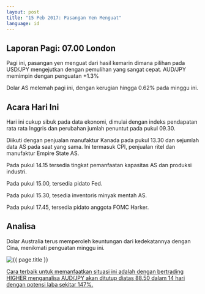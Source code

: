 ```yaml
---
layout: post
title: "15 Peb 2017: Pasangan Yen Menguat"
language: id
---
```

## Laporan Pagi: 07.00 London

Pagi ini, pasangan yen menguat dari hasil kemarin dimana pilihan pada USD/JPY mengejutkan dengan pemulihan yang sangat cepat. AUD/JPY memimpin dengan penguatan +1.3%

Dolar AS melemah pagi ini, dengan kerugian hingga 0.62% pada minggu ini.

## Acara Hari Ini

Hari ini cukup sibuk pada data ekonomi, dimulai dengan indeks pendapatan rata rata Inggris dan perubahan jumlah penuntut pada pukul 09.30.

Diikuti dengan penjualan manufaktur Kanada pada pukul 13.30 dan sejumlah data AS pada saat yang sama. Ini termasuk CPI, penjualan ritel dan manufaktur Empire State AS.

Pada pukul 14.15 tersedia tingkat pemanfaatan kapasitas AS dan produksi industri.

Pada pukul 15.00, tersedia pidato Fed.

Pada pukul 15.30, tesedia inventoris minyak mentah AS.

Pada pukul 17.45, tersedia pidato anggota FOMC Harker.

## Analisa

Dolar Australia terus memperoleh keuntungan dari kedekatannya dengan Cina, menikmati penguatan minggu ini.

<img src="{{ site.url }}/images/id-2017-02-15.png" alt="{{ page.title }}">

<a href="http://%LINK%%?currency=USD&amp;market=forex&underlying=frxAUDJPY&formname=higherlower&duration_amount=14&duration_units=d&amount=10&amount_type=payout&expiry_type=duration&barrier=88.5">Cara terbaik untuk memanfaatkan situasi ini adalah dengan bertrading HIGHER menganalisa AUD/JPY akan ditutup diatas 88.50 dalam 14 hari dengan potensi laba sekitar 147%.</a>